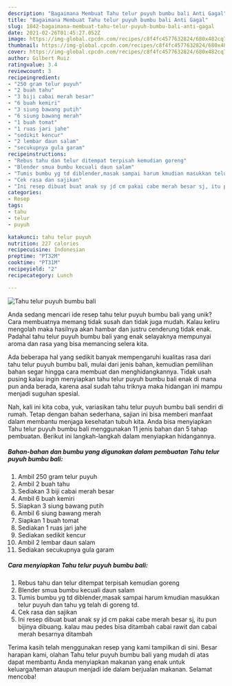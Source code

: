 ```yaml
---
description: "Bagaimana Membuat Tahu telur puyuh bumbu bali Anti Gagal"
title: "Bagaimana Membuat Tahu telur puyuh bumbu bali Anti Gagal"
slug: 1842-bagaimana-membuat-tahu-telur-puyuh-bumbu-bali-anti-gagal
date: 2021-02-26T01:45:27.052Z
image: https://img-global.cpcdn.com/recipes/c8f4fc4577632824/680x482cq70/tahu-telur-puyuh-bumbu-bali-foto-resep-utama.jpg
thumbnail: https://img-global.cpcdn.com/recipes/c8f4fc4577632824/680x482cq70/tahu-telur-puyuh-bumbu-bali-foto-resep-utama.jpg
cover: https://img-global.cpcdn.com/recipes/c8f4fc4577632824/680x482cq70/tahu-telur-puyuh-bumbu-bali-foto-resep-utama.jpg
author: Gilbert Ruiz
ratingvalue: 3.4
reviewcount: 3
recipeingredient:
- "250 gram telur puyuh"
- "2 buah tahu"
- "3 biji cabai merah besar"
- "6 buah kemiri"
- "3 siung bawang putih"
- "6 siung bawang merah"
- "1 buah tomat"
- "1 ruas jari jahe"
- "sedikit kencur"
- "2 lembar daun salam"
- "secukupnya gula garam"
recipeinstructions:
- "Rebus tahu dan telur ditempat terpisah kemudian goreng"
- "Blender smua bumbu kecuali daun salam"
- "Tumis bumbu yg td diblender,masak sampai harum kmudian masukkan telur puyuh dan tahu yg telah di goreng td."
- "Cek rasa dan sajikan"
- "Ini resep dibuat buat anak sy jd cm pakai cabe merah besar sj, itu pun bijinya dibuang. kalau mau pedes bisa ditambah cabai rawit dan cabai merah besarnya ditambah"
categories:
- Resep
tags:
- tahu
- telur
- puyuh

katakunci: tahu telur puyuh 
nutrition: 227 calories
recipecuisine: Indonesian
preptime: "PT32M"
cooktime: "PT31M"
recipeyield: "2"
recipecategory: Lunch

---
```



![Tahu telur puyuh bumbu bali](https://img-global.cpcdn.com/recipes/c8f4fc4577632824/680x482cq70/tahu-telur-puyuh-bumbu-bali-foto-resep-utama.jpg)

Anda sedang mencari ide resep tahu telur puyuh bumbu bali yang unik? Cara membuatnya memang tidak susah dan tidak juga mudah. Kalau keliru mengolah maka hasilnya akan hambar dan justru cenderung tidak enak. Padahal tahu telur puyuh bumbu bali yang enak selayaknya mempunyai aroma dan rasa yang bisa memancing selera kita.



Ada beberapa hal yang sedikit banyak mempengaruhi kualitas rasa dari tahu telur puyuh bumbu bali, mulai dari jenis bahan, kemudian pemilihan bahan segar hingga cara membuat dan menghidangkannya. Tidak usah pusing kalau ingin menyiapkan tahu telur puyuh bumbu bali enak di mana pun anda berada, karena asal sudah tahu triknya maka hidangan ini mampu menjadi suguhan spesial.


Nah, kali ini kita coba, yuk, variasikan tahu telur puyuh bumbu bali sendiri di rumah. Tetap dengan bahan sederhana, sajian ini bisa memberi manfaat dalam membantu menjaga kesehatan tubuh kita. Anda bisa menyiapkan Tahu telur puyuh bumbu bali menggunakan 11 jenis bahan dan 5 tahap pembuatan. Berikut ini langkah-langkah dalam menyiapkan hidangannya.

<!--inarticleads1-->

##### Bahan-bahan dan bumbu yang digunakan dalam pembuatan Tahu telur puyuh bumbu bali:

1. Ambil 250 gram telur puyuh
1. Ambil 2 buah tahu
1. Sediakan 3 biji cabai merah besar
1. Ambil 6 buah kemiri
1. Siapkan 3 siung bawang putih
1. Ambil 6 siung bawang merah
1. Siapkan 1 buah tomat
1. Sediakan 1 ruas jari jahe
1. Sediakan sedikit kencur
1. Ambil 2 lembar daun salam
1. Sediakan secukupnya gula garam




<!--inarticleads2-->

##### Cara menyiapkan Tahu telur puyuh bumbu bali:

1. Rebus tahu dan telur ditempat terpisah kemudian goreng
1. Blender smua bumbu kecuali daun salam
1. Tumis bumbu yg td diblender,masak sampai harum kmudian masukkan telur puyuh dan tahu yg telah di goreng td.
1. Cek rasa dan sajikan
1. Ini resep dibuat buat anak sy jd cm pakai cabe merah besar sj, itu pun bijinya dibuang. kalau mau pedes bisa ditambah cabai rawit dan cabai merah besarnya ditambah




Terima kasih telah menggunakan resep yang kami tampilkan di sini. Besar harapan kami, olahan Tahu telur puyuh bumbu bali yang mudah di atas dapat membantu Anda menyiapkan makanan yang enak untuk keluarga/teman ataupun menjadi ide dalam berjualan makanan. Selamat mencoba!
